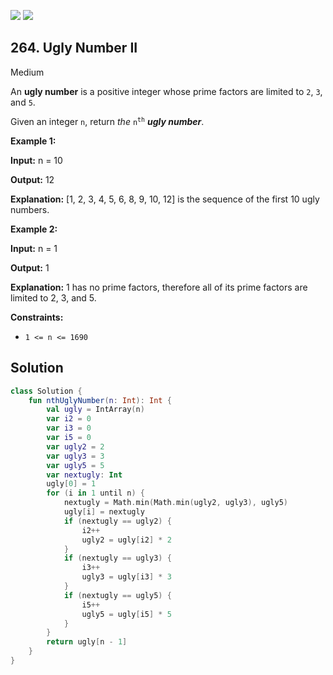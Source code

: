 [![](https://img.shields.io/github/stars/javadev/LeetCode-in-Kotlin?label=Stars&style=flat-square)](https://github.com/javadev/LeetCode-in-Kotlin)
[![](https://img.shields.io/github/forks/javadev/LeetCode-in-Kotlin?label=Fork%20me%20on%20GitHub%20&style=flat-square)](https://github.com/javadev/LeetCode-in-Kotlin/fork)

## 264\. Ugly Number II

Medium

An **ugly number** is a positive integer whose prime factors are limited to `2`, `3`, and `5`.

Given an integer `n`, return _the_ <code>n<sup>th</sup></code> _**ugly number**_.

**Example 1:**

**Input:** n = 10

**Output:** 12

**Explanation:** [1, 2, 3, 4, 5, 6, 8, 9, 10, 12] is the sequence of the first 10 ugly numbers.

**Example 2:**

**Input:** n = 1

**Output:** 1

**Explanation:** 1 has no prime factors, therefore all of its prime factors are limited to 2, 3, and 5.

**Constraints:**

*   `1 <= n <= 1690`

## Solution

```kotlin
class Solution {
    fun nthUglyNumber(n: Int): Int {
        val ugly = IntArray(n)
        var i2 = 0
        var i3 = 0
        var i5 = 0
        var ugly2 = 2
        var ugly3 = 3
        var ugly5 = 5
        var nextugly: Int
        ugly[0] = 1
        for (i in 1 until n) {
            nextugly = Math.min(Math.min(ugly2, ugly3), ugly5)
            ugly[i] = nextugly
            if (nextugly == ugly2) {
                i2++
                ugly2 = ugly[i2] * 2
            }
            if (nextugly == ugly3) {
                i3++
                ugly3 = ugly[i3] * 3
            }
            if (nextugly == ugly5) {
                i5++
                ugly5 = ugly[i5] * 5
            }
        }
        return ugly[n - 1]
    }
}
```
